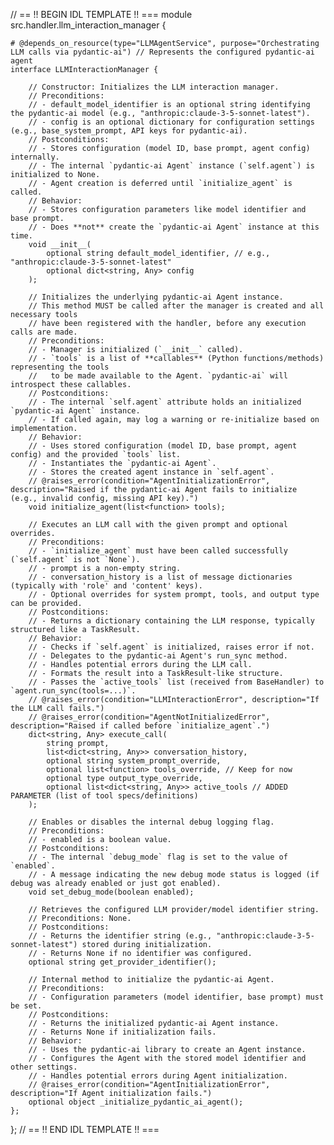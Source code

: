 // == !! BEGIN IDL TEMPLATE !! ===
module src.handler.llm_interaction_manager {

    # @depends_on_resource(type="LLMAgentService", purpose="Orchestrating LLM calls via pydantic-ai") // Represents the configured pydantic-ai agent
    interface LLMInteractionManager {

        // Constructor: Initializes the LLM interaction manager.
        // Preconditions:
        // - default_model_identifier is an optional string identifying the pydantic-ai model (e.g., "anthropic:claude-3-5-sonnet-latest").
        // - config is an optional dictionary for configuration settings (e.g., base_system_prompt, API keys for pydantic-ai).
        // Postconditions:
        // - Stores configuration (model ID, base prompt, agent config) internally.
        // - The internal `pydantic-ai Agent` instance (`self.agent`) is initialized to None.
        // - Agent creation is deferred until `initialize_agent` is called.
        // Behavior:
        // - Stores configuration parameters like model identifier and base prompt.
        // - Does **not** create the `pydantic-ai Agent` instance at this time.
        void __init__(
            optional string default_model_identifier, // e.g., "anthropic:claude-3-5-sonnet-latest"
            optional dict<string, Any> config
        );

        // Initializes the underlying pydantic-ai Agent instance.
        // This method MUST be called after the manager is created and all necessary tools
        // have been registered with the handler, before any execution calls are made.
        // Preconditions:
        // - Manager is initialized (`__init__` called).
        // - `tools` is a list of **callables** (Python functions/methods) representing the tools
        //   to be made available to the Agent. `pydantic-ai` will introspect these callables.
        // Postconditions:
        // - The internal `self.agent` attribute holds an initialized `pydantic-ai Agent` instance.
        // - If called again, may log a warning or re-initialize based on implementation.
        // Behavior:
        // - Uses stored configuration (model ID, base prompt, agent config) and the provided `tools` list.
        // - Instantiates the `pydantic-ai Agent`.
        // - Stores the created agent instance in `self.agent`.
        // @raises_error(condition="AgentInitializationError", description="Raised if the pydantic-ai Agent fails to initialize (e.g., invalid config, missing API key).")
        void initialize_agent(list<function> tools);

        // Executes an LLM call with the given prompt and optional overrides.
        // Preconditions:
        // - `initialize_agent` must have been called successfully (`self.agent` is not `None`).
        // - prompt is a non-empty string.
        // - conversation_history is a list of message dictionaries (typically with 'role' and 'content' keys).
        // - Optional overrides for system prompt, tools, and output type can be provided.
        // Postconditions:
        // - Returns a dictionary containing the LLM response, typically structured like a TaskResult.
        // Behavior:
        // - Checks if `self.agent` is initialized, raises error if not.
        // - Delegates to the pydantic-ai Agent's run_sync method.
        // - Handles potential errors during the LLM call.
        // - Formats the result into a TaskResult-like structure.
        // - Passes the `active_tools` list (received from BaseHandler) to `agent.run_sync(tools=...)`.
        // @raises_error(condition="LLMInteractionError", description="If the LLM call fails.")
        // @raises_error(condition="AgentNotInitializedError", description="Raised if called before `initialize_agent`.")
        dict<string, Any> execute_call(
            string prompt,
            list<dict<string, Any>> conversation_history,
            optional string system_prompt_override,
            optional list<function> tools_override, // Keep for now
            optional type output_type_override,
            optional list<dict<string, Any>> active_tools // ADDED PARAMETER (list of tool specs/definitions)
        );

        // Enables or disables the internal debug logging flag.
        // Preconditions:
        // - enabled is a boolean value.
        // Postconditions:
        // - The internal `debug_mode` flag is set to the value of `enabled`.
        // - A message indicating the new debug mode status is logged (if debug was already enabled or just got enabled).
        void set_debug_mode(boolean enabled);

        // Retrieves the configured LLM provider/model identifier string.
        // Preconditions: None.
        // Postconditions:
        // - Returns the identifier string (e.g., "anthropic:claude-3-5-sonnet-latest") stored during initialization.
        // - Returns None if no identifier was configured.
        optional string get_provider_identifier();

        // Internal method to initialize the pydantic-ai Agent.
        // Preconditions:
        // - Configuration parameters (model identifier, base prompt) must be set.
        // Postconditions:
        // - Returns the initialized pydantic-ai Agent instance.
        // - Returns None if initialization fails.
        // Behavior:
        // - Uses the pydantic-ai library to create an Agent instance.
        // - Configures the Agent with the stored model identifier and other settings.
        // - Handles potential errors during Agent initialization.
        // @raises_error(condition="AgentInitializationError", description="If Agent initialization fails.")
        optional object _initialize_pydantic_ai_agent();
    };
};
// == !! END IDL TEMPLATE !! ===
